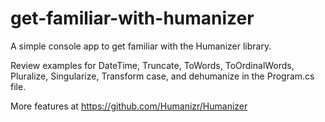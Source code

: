 # get-familiar-with-humanizer
A simple console app to get familiar with the Humanizer library. 

Review examples for DateTime, Truncate, ToWords, ToOrdinalWords, Pluralize, Singularize, Transform case, and dehumanize in the Program.cs file.

More features at
https://github.com/Humanizr/Humanizer
